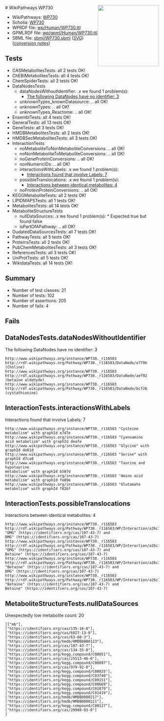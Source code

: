 <img style="float: right; width: 200px" src="../logo.png" />
# WikiPathways WP730

* WikiPathways: [WP730](https://identifiers.org/wikipathways:WP730)
* Scholia: [WP730](https://scholia.toolforge.org/wikipathways/WP730)
* WPRDF file: [wp/Human/WP730.ttl](../wp/Human/WP730.ttl)
* GPMLRDF file: [wp/gpml/Human/WP730.ttl](../wp/gpml/Human/WP730.ttl)
* SBML file: [sbml/WP730.sbml](../sbml/WP730.sbml) ([SVG](../sbml/WP730.svg)) ([conversion notes](../sbml/WP730.txt))

## Tests
* CASMetabolitesTests: all 2 tests OK!
* ChEBIMetabolitesTests: all 4 tests OK!
* ChemSpiderTests: all 2 tests OK!
* DataNodesTests
    * dataNodesWithoutIdentifier: .x we found 1 problem(s):
        * [The following DataNodes have no identifier: 3](#d2d32fa2)
    * unknownTypes_knownDatasource: .. all OK!
    * unknownTypes: .. all OK!
    * unknownTypes_Reactome: .. all OK!
* EnsemblTests: all 4 tests OK!
* GeneralTests: all 13 tests OK!
* GeneTests: all 3 tests OK!
* HMDBMetabolitesTests: all 2 tests OK!
* HMDBSecMetabolitesTests: all 3 tests OK!
* InteractionTests
    * noMetaboliteToNonMetaboliteConversions: .. all OK!
    * noNonMetaboliteToMetaboliteConversions: .. all OK!
    * noGeneProteinConversions: .. all OK!
    * nonNumericIDs: .. all OK!
    * interactionsWithLabels: .x we found 1 problem(s):
        * [Interactions found that involve Labels: 7](#630d267e)
    * possibleTranslocations: .x we found 1 problem(s):
        * [Interactions between identical metabolites: 4](#d59038c7)
    * noProteinProteinConversions: .. all OK!
* KEGGMetaboliteTests: all 2 tests OK!
* LIPIDMAPSTests: all 1 tests OK!
* MetabolitesTests: all 14 tests OK!
* MetaboliteStructureTests
    * nullDataSources: .x we found 1 problem(s):
            * Expected true but found false
    * isPartOfAPathway: .. all OK!
* OudatedDataSourcesTests: all 7 tests OK!
* PathwayTests: all 5 tests OK!
* ProteinsTests: all 2 tests OK!
* PubChemMetabolitesTests: all 3 tests OK!
* ReferencesTests: all 3 tests OK!
* UniProtTests: all 5 tests OK!
* WikidataTests: all 14 tests OK!


## Summary

* Number of test classes: 21
* Number of tests: 102
* Number of assertions: 205
* Number of fails: 4

## Fails

<a name="d2d32fa2" />

## DataNodesTests.dataNodesWithoutIdentifier

The following DataNodes have no identifier: 3
```
http://www.wikipathways.org/instance/WP730._r116583 http://rdf.wikipathways.org/Pathway/WP730._r116583/DataNode/e779b (Choline)
http://www.wikipathways.org/instance/WP730._r116583 http://rdf.wikipathways.org/Pathway/WP730._r116583/DataNode/aef92 (betaine aldehyde)
http://www.wikipathways.org/instance/WP730._r116583 http://rdf.wikipathways.org/Pathway/WP730._r116583/DataNode/bcf26 (cystathionine)
```

<a name="630d267e" />

## InteractionTests.interactionsWithLabels

Interactions found that involve Labels: 7
```
http://www.wikipathways.org/instance/WP730._r116583 "Cysteine metabolism" with graphId e7d7e
http://www.wikipathways.org/instance/WP730._r116583 "Cyanoamino
acid metabolism" with graphId deafe
http://www.wikipathways.org/instance/WP730._r116583 "Glycine" with graphId de81d
http://www.wikipathways.org/instance/WP730._r116583 "Serine" with graphId d7ca8
http://www.wikipathways.org/instance/WP730._r116583 "Taurine and hypotaurine
metabolism" with graphId b587d
http://www.wikipathways.org/instance/WP730._r116583 "Amino acid metabolism" with graphId fe89e
http://www.wikipathways.org/instance/WP730._r116583 "Glutamate metabolism" with graphId f82bf
```

<a name="d59038c7" />

## InteractionTests.possibleTranslocations

Interactions between identical metabolites: 4
```
http://www.wikipathways.org/instance/WP730._r116583 http://rdf.wikipathways.org/Pathway/WP730._r116583/WP/Interaction/a26c1 "DMG" (https://identifiers.org/cas/107-43-7) and 
DMG" (https://identifiers.org/cas/107-43-7)
http://www.wikipathways.org/instance/WP730._r116583 http://rdf.wikipathways.org/Pathway/WP730._r116583/WP/Interaction/a26c1 "DMG" (https://identifiers.org/cas/107-43-7) and 
Betaine" (https://identifiers.org/cas/107-43-7)
http://www.wikipathways.org/instance/WP730._r116583 http://rdf.wikipathways.org/Pathway/WP730._r116583/WP/Interaction/a26c1 "Betaine" (https://identifiers.org/cas/107-43-7) and 
DMG" (https://identifiers.org/cas/107-43-7)
http://www.wikipathways.org/instance/WP730._r116583 http://rdf.wikipathways.org/Pathway/WP730._r116583/WP/Interaction/a26c1 "Betaine" (https://identifiers.org/cas/107-43-7) and 
Betaine" (https://identifiers.org/cas/107-43-7)
```

<a name="919041a8" />

## MetaboliteStructureTests.nullDataSources

Unexpectedly low metabolite count: 20
```
[["mb"],
["https://identifiers.org/cas/135-16-0"],
["https://identifiers.org/cas/6027-13-0"],
["https://identifiers.org/cas/63-68-3"],
["https://identifiers.org/hmdb/HMDB0000123"],
["https://identifiers.org/cas/107-43-7"],
["https://identifiers.org/cas/134-35-0"],
["https://identifiers.org/kegg.compound/C00051"],
["https://identifiers.org/cas/25513-46-6"],
["https://identifiers.org/kegg.compound/C00097"],
["https://identifiers.org/cas/979-92-0"],
["https://identifiers.org/kegg.compound/C00025"],
["https://identifiers.org/kegg.compound/C03740"],
["https://identifiers.org/kegg.compound/C00151"],
["https://identifiers.org/kegg.compound/C00669"],
["https://identifiers.org/kegg.compound/C01879"],
["https://identifiers.org/kegg.compound/C01419"],
["https://identifiers.org/hmdb/HMDB0000217"],
["https://identifiers.org/hmdb/HMDB0000221"],
["https://identifiers.org/kegg.compound/C00127"],
["https://identifiers.org/cas/29908-03-0"]
]
```

